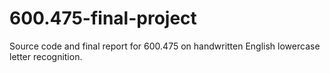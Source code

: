 # 600.475-final-project
Source code and final report for 600.475 on handwritten English lowercase letter recognition.
